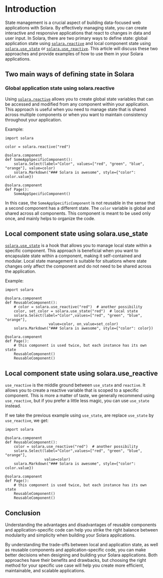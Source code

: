 # Introduction

State management is a crucial aspect of building data-focused web applications with Solara. By effectively managing state, you can create interactive and responsive applications that react to changes in data and user input. In Solara, there are two primary ways to define state: global application state using [`solara.reactive`](/documentation/api/utilities/reactive) and local component state using [`solara.use_state`](/documentation/api/hooks/use_state) or [`solara.use_reactive`](/documentation/api/hooks/use_reactive). This article will discuss these two approaches and provide examples of how to use them in your Solara applications.

## Two main ways of defining state in Solara

### Global application state using solara.reactive

Using [`solara.reactive`](/documentation/api/utilities/reactive) allows you to create global state variables that can be accessed and modified from any component within your application. This approach is useful when you need to manage state that is shared across multiple components or when you want to maintain consistency throughout your application.

Example:

```solara
import solara

color = solara.reactive("red")

@solara.component
def SomeAppSpecificComponent():
    solara.Select(label="Color", values=["red", "green", "blue", "orange"], value=color)
    solara.Markdown("### Solara is awesome", style={"color": color.value})

@solara.component
def Page():
    SomeAppSpecificComponent()

```

In this case, the `SomeAppSpecificComponent` is not reusable in the sense that a second component has a different state. The `color` variable is global and shared across all components. This component is meant to be used only once, and mainly helps to organize the code.

## Local component state using solara.use_state

[`solara.use_state`](/documentation/api/hooks/use_state) is a hook that allows you to manage local state within a specific component. This approach is beneficial when you want to encapsulate state within a component, making it self-contained and modular. Local state management is suitable for situations where state changes only affect the component and do not need to be shared across the application.

Example:
```solara
import solara

@solara.component
def ReusableComponent():
    # color = solara.use_reactive("red")  # another possibility
    color, set_color = solara.use_state("red")  # local state
    solara.Select(label="Color",values=["red", "green", "blue", "orange"],
                    value=color, on_value=set_color)
    solara.Markdown("### Solara is awesome", style={"color": color})

@solara.component
def Page():
    # this component is used twice, but each instance has its own state
    ReusableComponent()
    ReusableComponent()

```

## Local component state using solara.use_reactive


`use_reactive` is the middle ground between `use_state` and `reactive`. It allows you to create a reactive variable that is scoped to a specific component. This is more a matter of taste, we generally recommend using `use_reactive`, but if you prefer a little less magic, you can use `use_state` instead.


If we take the previous example using `use_state`, are replace `use_state` by `use_reactive`, we get:
```solara
import solara

@solara.component
def ReusableComponent():
    color = solara.use_reactive("red")  # another possibility
    solara.Select(label="Color",values=["red", "green", "blue", "orange"],
                  value=color)
    solara.Markdown("### Solara is awesome", style={"color": color.value})

@solara.component
def Page():
    # this component is used twice, but each instance has its own state
    ReusableComponent()
    ReusableComponent()

```

## Conclusion
Understanding the advantages and disadvantages of reusable components and application-specific code can help you strike the right balance between modularity and simplicity when building your Solara applications.

By understanding the trade-offs between local and application state, as well as reusable components and application-specific code, you can make better decisions when designing and building your Solara applications. Both approaches have their benefits and drawbacks, but choosing the right method for your specific use case will help you create more efficient, maintainable, and scalable applications.
